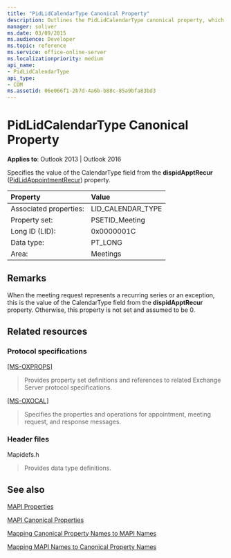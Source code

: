```yaml
---
title: "PidLidCalendarType Canonical Property"
description: Outlines the PidLidCalendarType canonical property, which specifies the value of the CalendarType field from the dispidApptRecur property.
manager: soliver
ms.date: 03/09/2015
ms.audience: Developer
ms.topic: reference
ms.service: office-online-server
ms.localizationpriority: medium
api_name:
- PidLidCalendarType
api_type:
- COM
ms.assetid: 06e066f1-2b7d-4a6b-b88c-85a9bfa83bd3
---
```


# PidLidCalendarType Canonical Property

  
  
**Applies to**: Outlook 2013 | Outlook 2016 
  
Specifies the value of the CalendarType field from the **dispidApptRecur** ([PidLidAppointmentRecur](pidlidappointmentrecur-canonical-property.md)) property.
  
|Property|Value|
|:-----|:-----|
|Associated properties:  <br/> |LID_CALENDAR_TYPE  <br/> |
|Property set:  <br/> |PSETID_Meeting  <br/> |
|Long ID (LID):  <br/> |0x0000001C  <br/> |
|Data type:  <br/> |PT_LONG  <br/> |
|Area:  <br/> |Meetings  <br/> |
   
## Remarks

When the meeting request represents a recurring series or an exception, this is the value of the CalendarType field from the **dispidApptRecur** property. Otherwise, this property is not set and assumed to be 0. 
  
## Related resources

### Protocol specifications

[[MS-OXPROPS]](https://msdn.microsoft.com/library/f6ab1613-aefe-447d-a49c-18217230b148%28Office.15%29.aspx)
  
> Provides property set definitions and references to related Exchange Server protocol specifications.
    
[[MS-OXOCAL]](https://msdn.microsoft.com/library/09861fde-c8e4-4028-9346-e7c214cfdba1%28Office.15%29.aspx)
  
> Specifies the properties and operations for appointment, meeting request, and response messages.
    
### Header files

Mapidefs.h
  
> Provides data type definitions.
    
## See also



[MAPI Properties](mapi-properties.md)
  
[MAPI Canonical Properties](mapi-canonical-properties.md)
  
[Mapping Canonical Property Names to MAPI Names](mapping-canonical-property-names-to-mapi-names.md)
  
[Mapping MAPI Names to Canonical Property Names](mapping-mapi-names-to-canonical-property-names.md)

